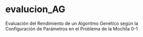 # evalucion_AG
Evaluación del Rendimiento de un Algoritmo Genético según la Configuración de Parámetros en el Problema de la Mochila 0-1
